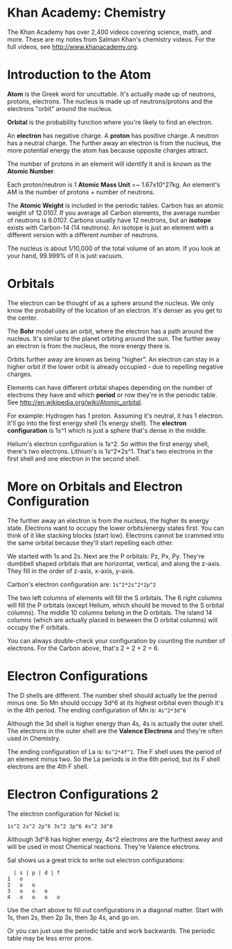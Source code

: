 Khan Academy: Chemistry
=======================

The Khan Academy has over 2,400 videos covering science, math, and more.  These
are my notes from Salman Khan's chemistry videos.  For the full videos, see
<http://www.khanacademy.org>.

Introduction to the Atom
========================

**Atom** is the Greek word for uncuttable.  It's actually made up of neutrons,
protons, electrons.  The nucleus is made up of neutrons/protons and the electrons
"orbit" around the nucleus.

**Orbital** is the probability function where you're likely to find an electron.

An **electron** has negative charge.  A **proton** has positive charge.  A
neutron has a neutral charge.  The further away an electron is from the nucleus,
the more potential energy the atom has because opposite charges attract.

The number of protons in an element will identify it and is known as the
**Atomic Number**.

Each proton/neutron is 1 **Atomic Mass Unit** =~ 1.67x10^27kg.  An element's AM
is the number of protons + number of neutrons.

The **Atomic Weight** is included in the periodic tables.  Carbon has an atomic
weight of 12.0107.  If you average all Carbon elements, the average number of
neutrons is 6.0107.  Carbons usually have 12 neutrons, but an **isotope** exists
with Carbon-14 (14 neutrons).  An isotope is just an element with a different
version with a different number of neutrons.

The nucleus is about 1/10,000 of the total volume of an atom.  If you look at
your hand, 99.999% of it is just vacuum.

Orbitals
========

The electron can be thought of as a sphere around the nucleus.  We only know
the probability of the location of an electron.  It's denser as you get to the
center.

The **Bohr** model uses an orbit, where the electron has a path around the
nucleus.  It's similar to the planet orbiting around the sun.  The further away
an electron is from the nucleus, the more energy there is.

Orbits further away are known as being "higher".  An electron can stay in a
higher orbit if the lower orbit is already occupied - due to repelling negative
charges.

Elements can have different orbital shapes depending on the number of electrons
they have and which **period** or row they're in the periodic table.  See
<http://en.wikipedia.org/wiki/Atomic_orbital>.

For example: Hydrogen has 1 proton.  Assuming it's neutral, it has 1 electron.
It'll go into the first energy shell (1s energy shell).  The
**electron configuration** is 1s^1 which is just a sphere that's dense in the
middle.

Helium's electron configuration is 1s^2.  So within the first energy shell,
there's two electrons.  Lithium's is 1s^2*2s^1.  That's two electrons in the
first shell and one electron in the second shell.

More on Orbitals and Electron Configuration
===========================================

The further away an electron is from the nucleus, the higher its energy state.
Electrons want to occupy the lower orbits/energy states first.  You can think
of it like stacking blocks (start low).  Electrons cannot be crammed into the
same orbital because they'll start repelling each other.

We started with 1s and 2s.  Next are the P orbitals: Pz, Px, Py.  They're
dumbbell shaped orbitals that are horizontal, vertical, and along the z-axis.
They fill in the order of z-axis, x-axis, y-axis.

Carbon's electron configuration are: `1s^2*2s^2*2p^2`

The two left columns of elements will fill the S orbitals.  The 6 right columns
will fill the P orbitals (except Helium, which should be moved to the S orbital
columns).  The middle 10 columns belong in the D orbitals.  The island 14 columns
(which are actually placed in between the D orbital columns) will occupy the
F orbitals.

You can always double-check your configuration by counting the number of
electrons.  For the Carbon above, that's 2 + 2 + 2 = 6.

Electron Configurations
=======================

The D shells are different.  The number shell should actually be the period
minus one.  So Mn should occupy 3d^6 at its highest orbital even though it's
in the 4th period.  The ending configuration of Mn is: `4s^2*3d^6`

Although the 3d shell is higher energy than 4s, 4s is actually the outer shell.
The electrons in the outer shell are the **Valence Electrons** and they're
often used in Chemistry.

The ending configuration of La is: `6s^2*4f^1`.  The F shell uses the period
of an element minus two.  So the La periods is in the 6th period, but its F
shell electrons are the 4th F shell.

Electron Configurations 2
=========================

The electron configuration for Nickel is:

    1s^2 2s^2 2p^6 3s^2 3p^6 4s^2 3d^8

Although 3d^8 has higher energy, 4s^2 electrons are the furthest away and
will be used in most Chemical reactions.  They're Valence electrons.

Sal shows us a great trick to write out electron configurations:

      | s | p | d | f
    1   o 
    2   o   o
    3   o   o   o
    4   o   o   o   o

Use the chart above to fill out configurations in a diagonal matter.  Start with
1s, then 2s, then 2p 3s, then 3p 4s, and go on.

Or you can just use the periodic table and work backwards.  The periodic table
may be less error prone.
